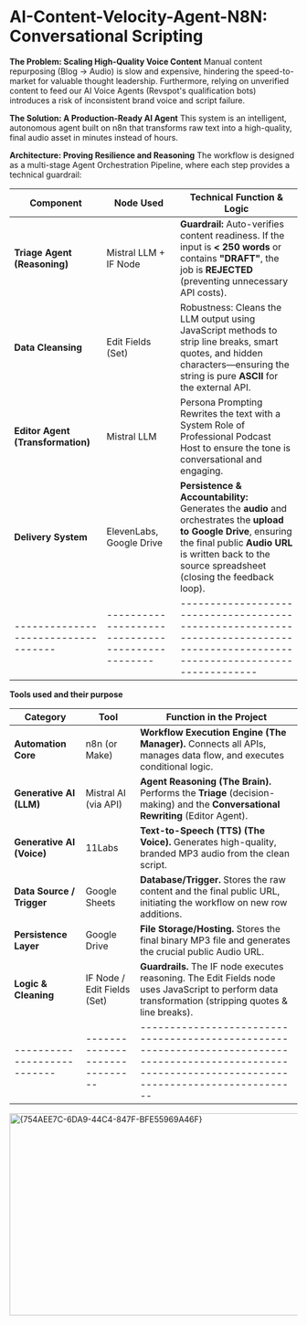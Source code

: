 # AI-Content-Velocity-Agent-N8N: Conversational Scripting

**The Problem: Scaling High-Quality Voice Content**
Manual content repurposing (Blog → Audio) is slow and expensive, hindering the speed-to-market for valuable thought leadership. Furthermore, relying on unverified content to feed our AI Voice Agents (Revspot's qualification bots) introduces a risk of inconsistent brand voice and script failure.

**The Solution: A Production-Ready AI Agent**
This system is an intelligent, autonomous agent built on n8n that transforms raw text into a high-quality, final audio asset in minutes instead of hours.

**Architecture: Proving Resilience and Reasoning**
The workflow is designed as a multi-stage Agent Orchestration Pipeline, where each step provides a technical guardrail:

| **Component**                     | **Node Used**                | **Technical Function & Logic**                                                                                                             
|-----------------------------------|-----------------------------------|--------------------------------------------------------------------------------------------------------------------------------------------
| **Triage Agent (Reasoning)**      | Mistral LLM + IF Node        | **Guardrail:** Auto-verifies content readiness. If the input is **< 250 words** or contains **"DRAFT"**, the job is **REJECTED** (preventing unnecessary API costs).                                                         
| **Data Cleansing**                | Edit Fields (Set)            | Robustness: Cleans the LLM output using JavaScript methods to strip line breaks, smart quotes, and hidden characters—ensuring the string is pure **ASCII** for the external API.                                    
| **Editor Agent (Transformation)** | Mistral LLM                  | Persona Prompting Rewrites the text with a System Role of Professional Podcast Host to ensure the tone is conversational and engaging.                                |
| **Delivery System**               | ElevenLabs, Google Drive     | **Persistence & Accountability:** Generates the **audio** and orchestrates the **upload to Google Drive**, ensuring the final public **Audio URL** is written back to the source spreadsheet (closing the feedback loop).     
|-----------------------------------|------------------------------------------------|-------------------------------------------------------------------------------------------------------------------------------


**Tools used and their purpose**

| **Category**             | **Tool**                     | **Function in the Project**                                                                                                                             
|---------------------------|------------------------------|---------------------------------------------------------------------------------------------------------------------------------------------------------
| **Automation Core**       | n8n (or Make)                | **Workflow Execution Engine (The Manager).** Connects all APIs, manages data flow, and executes conditional logic.                                                                                                         
| **Generative AI (LLM)**   | Mistral AI (via API)         | **Agent Reasoning (The Brain).** Performs the **Triage** (decision-making) and the **Conversational Rewriting** (Editor Agent).                                                                                            
| **Generative AI (Voice)** | 11Labs                       | **Text-to-Speech (TTS) (The Voice).** Generates high-quality, branded MP3 audio from the clean script.                                                                              
| **Data Source / Trigger** | Google Sheets                | **Database/Trigger.** Stores the raw content and the final public URL, initiating the workflow on new row additions.                                                                |
| **Persistence Layer**     | Google Drive                 | **File Storage/Hosting.** Stores the final binary MP3 file and generates the crucial public Audio URL.                                                                               
| **Logic & Cleaning**      | IF Node / Edit Fields (Set)  | **Guardrails.** The IF node executes reasoning. The Edit Fields node uses JavaScript to perform data transformation (stripping quotes & line  breaks).                          
|---------------------------|------------------------------|--------------------------------------------------------------------------------------------------------------------------------------------------------

<img width="1533" height="354" alt="{754AEE7C-6DA9-44C4-847F-BFE55969A46F}" src="https://github.com/user-attachments/assets/6446119d-0115-4059-8226-a6d57d5f0e01" />
